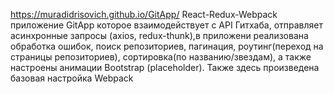  https://muradidrisovich.github.io/GitApp/
 React-Redux-Webpack приложение GitApp которое взаимодействует с API Гитхаба, отправляет асинхронные запросы (axios, redux-thunk),в приложени реализована обработка ошибок, поиск репозиториев, пагинация, роутинг(переход на страницы репозиториев), сортировка(по названию/звездам), а также настроены анимации Bootstrap (placeholder). Также здесь произведена базовая настройка Webpack
